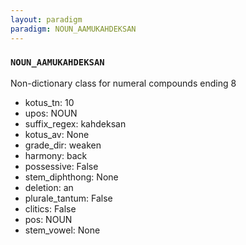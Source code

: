```yaml
---
layout: paradigm
paradigm: NOUN_AAMUKAHDEKSAN
---
```

### ` NOUN_AAMUKAHDEKSAN `

Non-dictionary class for numeral compounds ending 8
* kotus_tn: 10
* upos: NOUN
* suffix_regex: kahdeksan
* kotus_av: None
* grade_dir: weaken
* harmony: back
* possessive: False
* stem_diphthong: None
* deletion: an
* plurale_tantum: False
* clitics: False
* pos: NOUN
* stem_vowel: None
